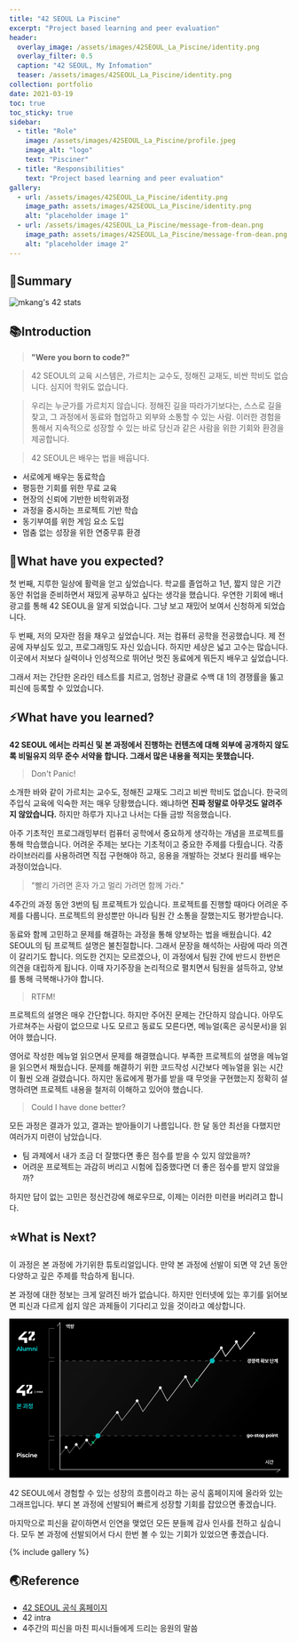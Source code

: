 ```yaml
---
title: "42 SEOUL La Piscine"
excerpt: "Project based learning and peer evaluation"
header:
  overlay_image: /assets/images/42SEOUL_La_Piscine/identity.png
  overlay_filter: 0.5
  caption: "42 SEOUL, My Infomation"
  teaser: /assets/images/42SEOUL_La_Piscine/identity.png
collection: portfolio
date: 2021-03-19
toc: true
toc_sticky: true
sidebar:
  - title: "Role"
    image: /assets/images/42SEOUL_La_Piscine/profile.jpeg
    image_alt: "logo"
    text: "Pisciner"
  - title: "Responsibilities"
    text: "Project based learning and peer evaluation"
gallery:
  - url: /assets/images/42SEOUL_La_Piscine/identity.png
    image_path: assets/images/42SEOUL_La_Piscine/identity.png
    alt: "placeholder image 1"
  - url: /assets/images/42SEOUL_La_Piscine/message-from-dean.png
    image_path: assets/images/42SEOUL_La_Piscine/message-from-dean.png
    alt: "placeholder image 2"
---
```


## 🎯Summary

![mkang's 42 stats](https://badge42.herokuapp.com/api/stats/mkang?cursus=C%20Piscine)

## 📚Introduction

> **"Were you born to code?"**

> 42 SEOUL의 교육 시스템은, 가르치는 교수도, 정해진 교재도, 비싼 학비도 없습니다. 심지어 학위도 없습니다.

> 우리는 누군가를 가르치지 않습니다. 정해진 길을 따라가기보다는, 스스로 길을 찾고, 그 과정에서 동료와 협업하고 외부와 소통할 수 있는 사람.
이러한 경험을 통해서 지속적으로 성장할 수 있는 바로 당신과 같은 사람을 위한 기회와 환경을 제공합니다.

> 42 SEOUL은 배우는 법을 배웁니다.

- 서로에게 배우는 동료학습
- 평등한 기회를 위한 무료 교육
- 현장의 신뢰에 기반한 비학위과정
- 과정을 중시하는 프로젝트 기반 학습
- 동기부여를 위한 게임 요소 도입
- 멈춤 없는 성장을 위한 연중무휴 환경

## 🙏What have you expected?

첫 번째, 지루한 일상에 활력을 얻고 싶었습니다. 학교를 졸업하고 1년, 짧지 않은 기간 동안 취업을 준비하면서 재밌게 공부하고 싶다는 생각을 했습니다. 우연한 기회에 배너광고를 통해 42 SEOUL을 알게 되었습니다. 그냥 보고 재밌어 보여서 신청하게 되었습니다.

두 번째, 저의 모자란 점을 채우고 싶었습니다. 저는 컴퓨터 공학을 전공했습니다. 제 전공에 자부심도 있고, 프로그래밍도 자신 있습니다. 하지만 세상은 넓고 고수는 많습니다. 이곳에서 저보다 실력이나 인성적으로 뛰어난 멋진 동료에게 뭐든지 배우고 싶었습니다.

그래서 저는 간단한 온라인 테스트를 치르고, 엄청난 광클로 수백 대 1의 경쟁률을 뚫고 피신에 등록할 수 있었습니다.

## ⚡What have you learned?

**42 SEOUL 에서는 라피신 및 본 과정에서 진행하는 컨텐츠에 대해 외부에 공개하지 않도록 비밀유지 의무 준수 서약을 합니다. 그래서 많은 내용을 적지는 못했습니다.**

> Don't Panic!

소개한 바와 같이 가르치는 교수도, 정해진 교재도 그리고 비싼 학비도 없습니다. 한국의 주입식 교육에 익숙한 저는 매우 당황했습니다. 왜냐하면 **진짜 정말로 아무것도 알려주지 않았습니다.** 하지만 하루가 지나고 나서는 다들 금방 적응했습니다.

아주 기초적인 프로그래밍부터 컴퓨터 공학에서 중요하게 생각하는 개념을 프로젝트를 통해 학습했습니다. 어려운 주제는 보다는 기초적이고 중요한 주제를 다뤘습니다. 각종 라이브러리를 사용하려면 직접 구현해야 하고, 응용을 개발하는 것보다 원리를 배우는 과정이었습니다.

> "빨리 가려면 혼자 가고 멀리 가려면 함께 가라."

4주간의 과정 동안 3번의 팀 프로젝트가 있습니다. 프로젝트를 진행할 때마다 어려운 주제를 다룹니다. 프로젝트의 완성뿐만 아니라 팀원 간 소통을 잘했는지도 평가받습니다.

동료와 함께 고민하고 문제를 해결하는 과정을 통해 양보하는 법을 배웠습니다. 42 SEOUL의 팀 프로젝트 설명은 불친절합니다. 그래서 문장을 해석하는 사람에 따라 의견이 갈리기도 합니다. 의도한 건지는 모르겠으나, 이 과정에서 팀원 간에 반드시 한번은 의견을 대립하게 됩니다. 이때 자기주장을 논리적으로 펼치면서 팀원을 설득하고, 양보를 통해 극복해나가야 합니다.

> RTFM!

프로젝트의 설명은 매우 간단합니다. 하지만 주어진 문제는 간단하지 않습니다. 아무도 가르쳐주는 사람이 없으므로 나도 모르고 동료도 모른다면, 메뉴얼(혹은 공식문서)을 읽어야 했습니다.

영어로 작성한 메뉴얼 읽으면서 문제를 해결했습니다. 부족한 프로젝트의 설명을 메뉴얼을 읽으면서 채웠습니다. 문제를 해결하기 위한 코드작성 시간보다 메뉴얼을 읽는 시간이 훨씬 오래 걸렸습니다. 하지만 동료에게 평가를 받을 때 무엇을 구현했는지 정확히 설명하려면 프로젝트 내용을 철저히 이해하고 있어야 했습니다.

> Could I have done better?

모든 과정은 결과가 있고, 결과는 받아들이기 나름입니다. 한 달 동안 최선을 다했지만 여러가지 미련이 남았습니다.

 - 팀 과제에서 내가 조금 더 잘했다면 좋은 점수를 받을 수 있지 않았을까?
 - 어려운 프로젝트는 과감히 버리고 시험에 집중했다면 더 좋은 점수를 받지 않았을까?

하지만 답이 없는 고민은 정신건강에 해로우므로, 이제는 이러한 미련을 버리려고 합니다.

## ⭐What is Next?

이 과정은 본 과정에 가기위한 튜토리얼입니다. 만약 본 과정에 선발이 되면 약 2년 동안 다양하고 깊은 주제를 학습하게 됩니다.

본 과정에 대한 정보는 크게 알려진 바가 없습니다. 하지만 인터넷에 있는 후기를 읽어보면 피신과 다르게 쉽지 않은 과제들이 기다리고 있을 것이라고 예상합니다.

![Learning curve](/assets/images/42SEOUL_La_Piscine/learning-curve.png)

42 SEOUL에서 경험할 수 있는 성장의 흐름이라고 하는 공식 홈페이지에 올라와 있는 그래프입니다. 부디 본 과정에 선발되어 빠르게 성장할 기회를 잡았으면 좋겠습니다.

마지막으로 피신을 같이하면서 인연을 맺었던 모든 분들께 감사 인사를 전하고 싶습니다. 모두 본 과정에 선발되어서 다시 한번 볼 수 있는 기회가 있었으면 좋겠습니다.

{% include gallery %}

## 🌏Reference

- [42 SEOUL 공식 홈페이지](https://42seoul.kr/studies "공식 홈페이지")
- 42 intra
- 4주간의 피신을 마친 피시너들에게 드리는 응원의 말씀